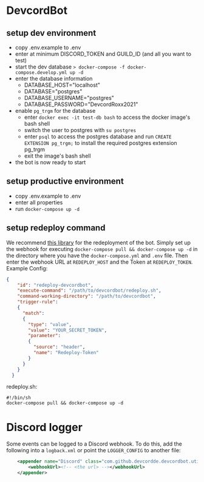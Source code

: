 # DevcordBot

## setup dev environment
- copy .env.example to .env
- enter at minimum DISCORD_TOKEN and GUILD_ID (and all you want to test)
- start the dev database `> docker-compose -f docker-compose.develop.yml up -d`
- enter the database information
  - DATABASE_HOST="localhost"
  - DATABASE="postgres"
  - DATABASE_USERNAME="postgres"
  - DATABASE_PASSWORD="DevcordRoxx2021"
- enable `pg_trgm` for the database
  - enter `docker exec -it test-db bash` to access the docker image's bash shell
  - switch the user to postgres with `su postgres`
  - enter `psql` to access the postgres database and run `CREATE EXTENSION pg_trgm;` to install the required postgres extension pg_trgm
  - exit the image's bash shell
- the bot is now ready to start

## setup productive environment
- copy .env.example to .env
- enter all properties
- run `docker-compose up -d`

## setup redeploy command
We recommend [this library](https://github.com/adnanh/webhook) for the redeployment of the bot. Simply set up the 
webhook for executing `docker-compose pull && docker-compose up -d` in the directory where you have the 
`docker-compose.yml` and `.env` file. Then enter the webhook URL at `REDEPLOY_HOST` and the Token at `REDEPLOY_TOKEN`.
Example Config:
````json
{
    "id": "redeploy-devcordbot",
    "execute-command": "/path/to/devcordbot/redeploy.sh",
    "command-working-directory": "/path/to/devcordbot",
    "trigger-rule":
    {
      "match":
      {
        "type": "value",
        "value": "YOUR_SECRET_TOKEN",
        "parameter":
        {
          "source": "header",
          "name": "Redeploy-Token"
        }
      }
    }
  }
````
redeploy.sh:
```shell script
#!/bin/sh
docker-compose pull && docker-compose up -d
```

# Discord logger
Some events can be logged to a Discord webhook. To do this, add the following into a `logback.xml`  or point the `LOGGER_CONFIG` to another file:
```xml
    <appender name="Discord" class="com.github.devcordde.devcordbot.util.DiscordWebhookAppender">
        <webhookUrl><!-- <the url> --></webhookUrl>
    </appender>
```
